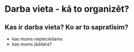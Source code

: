 # Darba vieta - kā to organizēt?
## Kas ir darba vieta? Ko ar to sapratīsim?
- kas mums nepieciešams
- kas mums jāddara?
